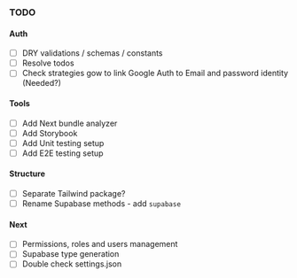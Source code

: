 ### TODO

#### Auth

- [ ] DRY validations / schemas / constants
- [ ] Resolve todos
- [ ] Check strategies gow to link Google Auth to Email and password identity (Needed?)

#### Tools

- [ ] Add Next bundle analyzer
- [ ] Add Storybook
- [ ] Add Unit testing setup
- [ ] Add E2E testing setup

#### Structure

- [ ] Separate Tailwind package?
- [ ] Rename Supabase methods - add `supabase`

#### Next

- [ ] Permissions, roles and users management
- [ ] Supabase type generation
- [ ] Double check settings.json
